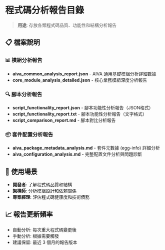 # 程式碼分析報告目錄

> **用途**: 存放各類程式碼品質、功能性和結構分析報告

## 📋 檔案說明

### 📊 模組分析報告
- **aiva_common_analysis_report.json** - AIVA 通用基礎模組分析詳細數據
- **core_module_analysis_detailed.json** - 核心業務模組深度分析報告

### 🔍 腳本分析報告
- **script_functionality_report.json** - 腳本功能性分析報告（JSON格式）
- **script_functionality_report.txt** - 腳本功能性分析報告（文字格式）
- **script_comparison_report.md** - 腳本對比分析報告

### 📦 套件配置分析報告  
- **aiva_package_metadata_analysis.md** - 套件元數據 (egg-info) 詳細分析
- **aiva_configuration_analysis.md** - 完整配置文件分析與問題診斷

## 🎯 使用場景

- **開發者**: 了解程式碼品質和結構
- **架構師**: 分析模組設計和依賴關係
- **專案經理**: 評估程式碼健康度和技術債務

## 📈 報告更新頻率

- 自動分析: 每次重大程式碼變更後
- 手動分析: 根據需要觸發
- 建議保留: 最近 3 個月的報告版本